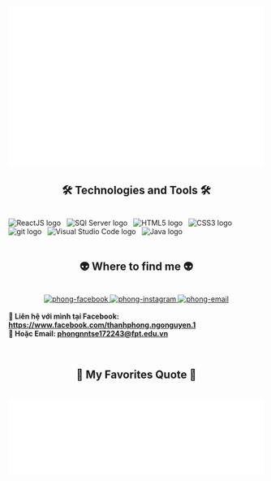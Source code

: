 <!-- Trungquandev -->
<a href="#" target="_blank">
  <img src="svg/thanhphong.svg" width="1200" alt="" />
</a>

<h2 align="center">🛠 Technologies and Tools 🛠</h2>
<br>
<!-- https://simpleicons.org/ -->
<span><img src="https://img.shields.io/badge/dotnet-282C34?logo=dotnet&logoColor=512BD4" alt="ReactJS logo" title="ReactJS" height="25" /></span>
&nbsp;
<span><img src="https://img.shields.io/badge/Sql Server-282C34?logo=&logoColor=CC2927" alt="SQl Server logo" title="MongoDB" height="25" /></span>
&nbsp;
<span><img src="https://img.shields.io/badge/HTML5-282C34?logo=html5&logoColor=E34F26" alt="HTML5 logo" title="HTML5" height="25" /></span>
&nbsp;
<span><img src="https://img.shields.io/badge/CSS3-282C34?logo=css3&logoColor=1572B6" alt="CSS3 logo" title="CSS3" height="25" /></span>
&nbsp;
<span><img src="https://img.shields.io/badge/git-282C34?logo=git&logoColor=F05032" alt="git logo" title="git" height="25" /></span>
&nbsp;
<span><img src="https://img.shields.io/badge/VS%20Code-282C34?logo=visual-studio-code&logoColor=007ACC" alt="Visual Studio Code logo" title="Visual Studio Code" height="25" /></span>
&nbsp;
<span><img src="https://img.shields.io/badge/Java-282C34?logo=Java&logoColor=007ACC" alt="Java logo" title="Java" height="25" /></span>
&nbsp;

<br>
<br>
<h2 align="center">👽 Where to find me 👽</h2>
<br>
<!-- https://icons8.com -->
<div align="center">
  <a href="https://www.facebook.com/thanhphong.ngonguyen.1" target="blank">
    <img src="https://img.icons8.com/bubbles/100/000000/facebook-new.png" alt="phong-facebook" />
  </a>
  <a href="https://www.instagram.com/luftphon_/" target="blank">
    <img src="https://img.icons8.com/bubbles/100/000000/instagram.png" alt="phong-instagram" />
  </a>
  <a href="mailto:phongnntse172243@fpt.edu.vn" target="top">
    <img src="https://img.icons8.com/bubbles/100/000000/apple-mail.png" alt="phong-email" />
  </a>
</div>

<br>
  <strong>🔗 Liên hệ với mình tại Facebook: <a href="https://www.facebook.com/thanhphong.ngonguyen.1" target="_blank">https://www.facebook.com/thanhphong.ngonguyen.1</a></strong>
  <br>
  <strong>📧 Hoặc Email: <a href="mailto:phongnntse172243@fpt.edu.vn" target="_top">phongnntse172243@fpt.edu.vn</a></strong>
</p>

<br>
<h2 align="center">📑 My Favorites Quote 📑</h2>
<br>
<a href="#" target="_blank">
  <img src="svg/thanhphong-quotes.svg" width="846" height="150" alt="" />
</a>

